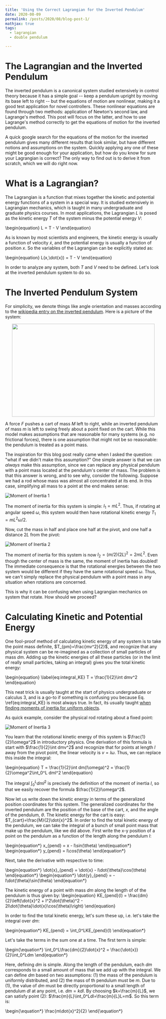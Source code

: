 ```yaml
---
title: 'Using the Correct Lagrangian for the Inverted Pendulum'
date: 2020-08-09
permalink: /posts/2020/08/blog-post-1/
mathjax: true
tags:
  - lagrangian
  - double pendulum

---
```


The Lagrangian and the Inverted Pendulum
===

The inverted pendulum is a canonical system studied extensively in control theory because it has a simple goal -- keep a pendulum upright by moving its base left to right -- but the equations of motion are nonlinear, making it a good test application for novel controllers. These nonlinear equations are found through two methods: application of Newton's second law, and Lagrange's method. This post will focus on the latter, and how to use Lagrange's method correctly to get the equations of motion for the inverted pendulum.

A quick google search for the equations of the motion for the inverted pendulum gives many different results that look similar, but have different notions and assumptions on the system. Quickly applying any one of these might be good enough for your application, but how do you know for sure your Lagrangian is correct? The only way to find out is to derive it from scratch, which we will do right now.

What is a Lagrangian?
===

The Lagrangian is a function that mixes together the kinetic and potential energy functions of a system in a special way. It is studied extensively in Lagrangian mechanics, which is taught in many undergraduate and graduate physics courses. In most applications, the Lagrangian $L$ is posed as the kinetic energy $T$ of the system minus the potential energy $V$:

\begin{equation}
L = T - V
\end{equation}

As is known by most scientists and engineers, the kinetic energy is usually a function of velocity $\dot{x}$, and the potential energy is usually a function of position $x$. So the variables of the Lagrangian can be explicitly stated as:

\begin{equation}
L(x,\dot{x}) = T - V
\end{equation}

In order to analyze any system, both $T$ and $V$ need to be defined. Let's look at the inverted pendulum system to do so.

The Inverted Pendulum System
===

For simplicity, we denote things like angle orientation and masses according to the [wikipedia entry on the inverted pendulum](https://en.wikipedia.org/wiki/Inverted_pendulum#:~:text=An%20inverted%20pendulum%20is%20a,additional%20help%20will%20fall%20over.). Here is a picture of the system:

<p align="center">
  <img width="460" height="300" src="/images/blog_pics/IP1/ip_system.png">
</p>

<!-- ![Inverted Pendulum System](/images/blog_pics/IP1/ip_system.png) -->

A force $F$ pushes a cart of mass $M$ left to right, while an inverted pendulum of mass $m$ is left to swing freely about a point fixed on the cart. While this model makes assumptions that are reasonable for many systems (e.g. no frictional forces), there is one assumption that might not be so reasonable: the pendulum is treated as a point mass.

The inspiration for this blog post really came when I asked the question: "what if we didn't make this assumption?" One simple answer is that we can _always_ make this assumption, since we can replace any physical pendulum with a point mass located at the pendulum's center of mass. The problem is that this answer is wrong, and to see why, consider the following. Suppose we had a rod whose mass was almost all concentrated at its end. In this case, simplifying all mass to a point at the end makes sense:

![Moment of Inertia 1](/images/blog_pics/IP1/moment_of_inertia1.png)

The moment of inertia for this system is simple: $I_1 = mL^2$. Thus, if rotating at angular speed $\omega$, this system would then have rotational kinetic energy $T_1 = mL^2\omega/2$.

Now, cut the mass in half and place one half at the pivot, and one half a distance $2L$ from the pivot:

![Moment of Inertia 2](/images/blog_pics/IP1/moment_of_inertia2.png)

The moment of inertia for this system is now $I_2 = (m/2)(2L)^2 = 2mL^2$. Even though the center of mass is the same, the moment of inertia has doubled! The immediate consequence is that the rotational energies between the two system would be different if they have the same rotational speed $\omega$. Thus, we can't simply replace the physical pendulum with a point mass in any situation when rotations are concerned.

This is why it can be confusing when using Lagrangian mechanics on system that rotate. How should we proceed?

Calculating Kinetic and Potential Energy
===

One fool-proof method of calculating kinetic energy of any system is to take the point mass definite, $T_{pm}=\frac{mv^2}{2}$, and recognize that any physical system can be re-imagined as a collection of small particles of mass $dm$. Adding up the kinetic energies of all these particles (or in the limit of really small particles, taking an integral) gives you the total kinetic energy:

\begin{equation} \label{eq:integral_KE}
T = \frac{1}{2}\int dmv^2
\end{equation}

This neat trick is usually taught at the start of physics undergraduate or calculus 3, and is a go-to if something is confusing you because Eq. \ref{eq:integral_KE} is most always true. In fact, its usually taught [when finding moments of inertia for uniform objects](https://www.feynmanlectures.caltech.edu/I_19.html). 

As quick example, consider the physical rod rotating about a fixed point:

![Moment of Inertia 3](/images/blog_pics/IP1/moment_of_inertia3.png)

You learn that the rotational kinetic energy of this system is $\frac{1}{2}I\omega^2$ in introductory physics. One derivation of this formula is start with $\frac{1}{2}\int dmv^2$ and recognize that for points at length $l$ away from the pivot point, the linear velocity is $v=l\omega$. Thus, we can replace this inside the integral:

\begin{equation}
T = \frac{1}{2}\int dm(l\omega)^2 = \frac{1}{2}\omega^2\int_0^L dml^2
\end{equation}

The integral $\int_0^L dml^2$ is precisely the definition of the moment of inertia $I$, so that we easily recover the formula $\frac{1}{2}I\omega^2$.

Now let us write down the kinetic energy in terms of the generalized position coordinates for this system. The generalized coordinates for the inverted pendulum are the position of the base of the cart, $x$, and the angle of the pendulum, $\theta$. The kinetic energy for the cart is easy: $T_{cart}=\frac{M}{2}\dot{x}^2$. In order to find the total kinetic energy of the pendulum, we can take the integral of a bunch of small point mass that make up the pendulum, like we did above. First write the x-y position of a point on the pendulum as a function of the length along the pendulum $l$:

\begin{equation\*}
x\_{pend} = x - l\sin(\theta)
\end{equation\*}
\begin{equation\*}
y\_{pend} = l\cos(\theta)
\end{equation\*}

Next, take the derivative with respective to time:

\begin{equation\*}
\dot{x}\_{pend} = \dot{x} - l\dot{\theta}\cos(\theta)
\end{equation\*}
\begin{equation\*}
\dot{y}\_{pend} = -l\dot{\theta}\sin(\theta)
\end{equation\*}

The kinetic energy of a point with mass $dm$ along the length of of the pendulum is thus given by:
\begin{equation}
KE\_{pend}(l) = \frac{dm}{2}\left(\dot{x}^2 + l^2\dot{\theta}^2 - 2l\dot{\theta}\dot{x}\cos(\theta)\right)
\end{equation}

In order to find the total kinetic energy, let's sum these up, i.e. let's take the integral over $dm$:

\begin{equation\*}
KE\_{pend} = \int_0^LKE\_{pend}(l)
\end{equation\*}

Let's take the terms in the sum one at a time. The first term is simple:

\begin{\equation\*}
\int\_0^L\frac{dm}{2}\dot{x}^2 = \frac{\dot{x}}{2}\int\_0^Ldm
\end{equation\*}

Here, defining $dm$ is simple. Along the length of the pendulum, each $dm$ corresponds to a small amount of mass that we add up with the integral. We can define $dm$ based on two assumptions: (1) the mass of the pendulum is uniformly distributed, and (2) the mass of th pendulum must be $m$. Due to (1), the value of $dm$ must be directly proportional to a small length of pendulum $dl$ at any point, i.e. $dm=kdl$. By choosing $k=\frac{m}{L}$, we can satisfy point (2): $\frac{m}{L}\int_0^Ldl=\frac{m}{L}L=m$. So this term is:

\begin{\equation\*}
\frac{m\dot{x}^2}{2}
\end{\equation\*}